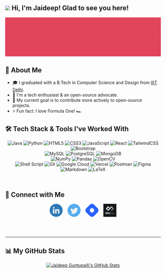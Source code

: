## <img src="https://raw.githubusercontent.com/aemmadi/aemmadi/master/wave.gif" width="29"> Hi, I'm Jaideep! Glad to see you here!

<p align="center">
  <img alt="Animated Cover for Jaideep Guntupalli's Profile" src="images/Jaideep Guntupalli cover.gif">
</p>

## 👋 About Me

- 🎓 I graduated with a B.Tech in Computer Science and Design from [IIIT Delhi](https://iiitd.ac.in).
- 👀 I'm a tech enthusiast & an open-source advocate.
- 🥅 My current goal is to contribute more actively to open-source projects.
- ⚡ Fun fact: I love Formula One! 🏎️

## 🛠️ Tech Stack & Tools I've Worked With

<p align="center">
  <img src="https://img.shields.io/badge/java-%23ED8B00.svg?style=for-the-badge&logo=java&logoColor=white" alt="Java"/>
  <img src="https://img.shields.io/badge/python-3670A0?style=for-the-badge&logo=python&logoColor=ffdd54" alt="Python"/>
  <img src="https://img.shields.io/badge/html5-%23E34F26.svg?style=for-the-badge&logo=html5&logoColor=white" alt="HTML5"/>
  <img src="https://img.shields.io/badge/css3-%231572B6.svg?style=for-the-badge&logo=css3&logoColor=white" alt="CSS3"/>
  <img src="https://img.shields.io/badge/javascript-%23323330.svg?style=for-the-badge&logo=javascript&logoColor=%23F7DF1E" alt="JavaScript"/>
  <img src="https://img.shields.io/badge/react-%2320232a.svg?style=for-the-badge&logo=react&logoColor=%2361DAFB" alt="React"/>
  <img src="https://img.shields.io/badge/tailwindcss-%2338B2AC.svg?style=for-the-badge&logo=tailwind-css&logoColor=white" alt="TailwindCSS"/>
  <img src="https://img.shields.io/badge/bootstrap-%23563D7C.svg?style=for-the-badge&logo=bootstrap&logoColor=white" alt="Bootstrap"/>
  <br/>
  <img src="https://img.shields.io/badge/MySQL-00000F?style=for-the-badge&logo=mysql&logoColor=white" alt="MySQL"/>
  <img src="https://img.shields.io/badge/PostgreSQL-316192?style=for-the-badge&logo=postgresql&logoColor=white" alt="PostgreSQL"/>
  <img src="https://img.shields.io/badge/MongoDB-4EA94B?style=for-the-badge&logo=mongodb&logoColor=white" alt="MongoDB"/>
  <br/>
  <img src="https://img.shields.io/badge/numpy-%23013243.svg?style=for-the-badge&logo=numpy&logoColor=white" alt="NumPy"/>
  <img src="https://img.shields.io/badge/pandas-%23150458.svg?style=for-the-badge&logo=pandas&logoColor=white" alt="Pandas"/>
  <img src="https://img.shields.io/badge/OpenCV-5C8E3D?style=for-the-badge&logo=opencv&logoColor=white" alt="OpenCV"/>
  <br/>
  <img src="https://img.shields.io/badge/shell_script-%23121011.svg?style=for-the-badge&logo=gnu-bash&logoColor=white" alt="Shell Script"/>
  <img src="https://img.shields.io/badge/git-%23F05033.svg?style=for-the-badge&logo=git&logoColor=white" alt="Git"/>
  <img src="https://img.shields.io/badge/Google_Cloud-4285F4?style=for-the-badge&logo=google-cloud&logoColor=white" alt="Google Cloud"/>
  <img src="https://img.shields.io/badge/Vercel-000000?style=for-the-badge&logo=vercel&logoColor=white" alt="Vercel"/>
  <img src="https://img.shields.io/badge/Postman-F36C3D?style=for-the-badge&logo=postman&logoColor=white" alt="Postman"/>
  <img src="https://img.shields.io/badge/figma-%23F24E1E.svg?style=for-the-badge&logo=figma&logoColor=white" alt="Figma"/>
  <img src="https://img.shields.io/badge/markdown-%23000000.svg?style=for-the-badge&logo=markdown&logoColor=white" alt="Markdown"/>
  <img src="https://img.shields.io/badge/latex-%23008080.svg?style=for-the-badge&logo=latex&logoColor=white" alt="LaTeX"/>
</p>

<br />

## 🤝 Connect with Me

<p align="center">
  <a href="http://linkedin.jaideepguntupalli.com/" target="_blank" rel="noopener noreferrer"><img src="images/linkedin.png" alt="Jaideep Guntupalli | LinkedIn" width="42px"/></a>   
  <a href="https://twitter.com/gjdeep" target="_blank" rel="noopener noreferrer"><img src="images/twitter.png" alt="Jaideep Guntupalli | Twitter" width="42px"/></a>   
  <a href="https://blog.jaideepguntupalli.com" target="_blank" rel="noopener noreferrer"><img src="images/hashnode.png" alt="Jaideep Guntupalli | Hashnode" width="42px"/></a>   
  <a href="https://app.daily.dev/gjdeep" target="_blank" rel="noopener noreferrer"><img src="images/dailydev.jpg" alt="Jaideep Guntupalli | DailyDev" width="42px"/></a>
</p>

<br />
<br />

----

## 📊 My GitHub Stats

<p align="center">
  <a href="https://github.com/JaideepGuntupalli" target="_blank" rel="noopener noreferrer">
    <img width="48%" src="https://github-readme-stats.vercel.app/api?username=JaideepGuntupalli&show_icons=true&theme=radical&count_private=true" alt="Jaideep Guntupalli's GitHub Stats"/>
  </a>
</p>
